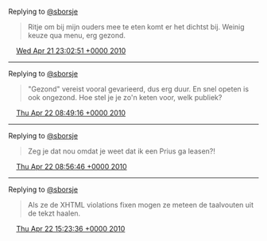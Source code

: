 Replying to [@sborsje](https://twitter.com/sborsje/status/12602795988)

> Ritje om bij mijn ouders mee te eten komt er het dichtst bij\. Weinig keuze qua menu, erg gezond\.

<img src="../../media/tweet.ico" width="12" /> [Wed Apr 21 23:02:51 +0000 2010](https://twitter.com/DromerDenker/status/12603346681)

----

Replying to [@sborsje](https://twitter.com/sborsje/status/12627498306)

> "Gezond" vereist vooral gevarieerd, dus erg duur\. En snel opeten is ook ongezond\. Hoe stel je je zo'n keten voor, welk publiek?

<img src="../../media/tweet.ico" width="12" /> [Thu Apr 22 08:49:16 +0000 2010](https://twitter.com/DromerDenker/status/12628275032)

----

Replying to [@sborsje](https://twitter.com/sborsje/status/12628458395)

> Zeg je dat nou omdat je weet dat ik een Prius ga leasen?\!

<img src="../../media/tweet.ico" width="12" /> [Thu Apr 22 08:56:46 +0000 2010](https://twitter.com/DromerDenker/status/12628490057)

----

Replying to [@sborsje](https://twitter.com/sborsje/status/12644049118)

>  Als ze de XHTML violations fixen mogen ze meteen de taalvouten uit de tekzt haalen\.

<img src="../../media/tweet.ico" width="12" /> [Thu Apr 22 15:23:36 +0000 2010](https://twitter.com/DromerDenker/status/12644883951)